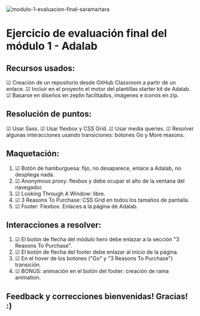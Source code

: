 ![modulo-1-evaluacion-final-saramartara](https://http://beta.adalab.es/modulo-1-evaluacion-final-saramartara/)

# Ejercicio de evaluación final del módulo 1 - Adalab

## Recursos usados:

☑ Creación de un repositorio desde GitHub Classroom a partir de un enlace.
☑ Incluir en el proyecto el motor del plantillas starter kit de Adalab.
☑ Basarse en diseños en zeplin facilitados, imágenes e iconos en zip.

## Resolución de puntos:

☑ Usar Sass.
☑ Usar flexbox y CSS Grid.
☑ Usar media queries.
☑ Resolver algunas interacciones usando transiciones: botones Go y More reasons.

## Maquetación:

1. ☑ Botón de hamburguesa: fijo, no desaparece, enlace a Adalab, no despliega nada.
2. ☑ Anonymous proxy: flexbox y debe ocupar el alto de la ventana del navegador.
3. ☑ Looking Through A Window: libre.
4. ☑ 3 Reasons To Purchase: CSS Grid en todos los tamaños de pantalla.
5. ☑ Footer: Flexbox. Enlaces a la página de Adalab.

## Interacciones a resolver:

1. ☑ El botón de flecha del módulo hero debe enlazar a la sección "3 Reasons To Purchase".
2. ☑ El botón de flecha del footer debe enlazar al inicio de la página.
3. ☑ En el hover de los botones ("Go" y "3 Reasons To Purchase") transición.
4. ☑ BONUS: animación en el botón del footer: creación de rama animation.

## Feedback y correcciones bienvenidas! Gracias! :)
